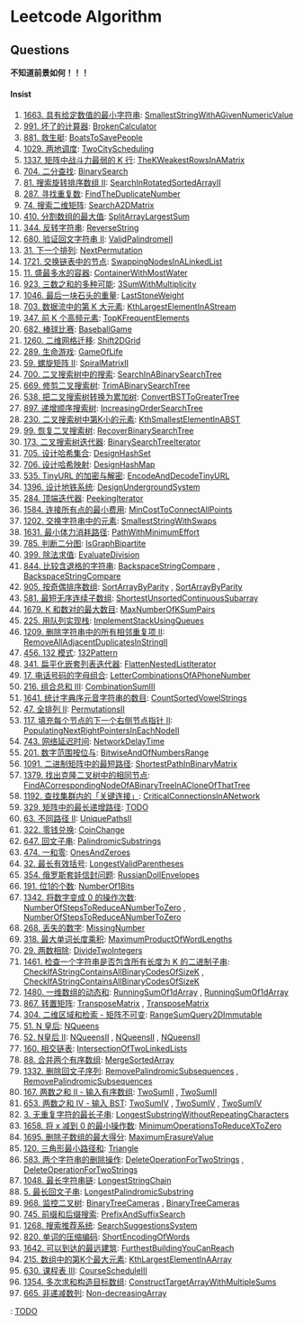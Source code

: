 # Leetcode Algorithm

## Questions

**不知道前景如何！！！**

#### Insist

1. [1663. 具有给定数值的最小字符串](https://leetcode.com/problems/smallest-string-with-a-given-numeric-value/): [SmallestStringWithAGivenNumericValue](./src/main/java/com/inbetter/homework/leetcode/SmallestStringWithAGivenNumericValue.java)
2. [991. 坏了的计算器](https://leetcode.com/problems/broken-calculator/): [BrokenCalculator](./src/main/java/com/inbetter/homework/leetcode/BrokenCalculator.java)
3. [881. 救生艇](https://leetcode.com/problems/boats-to-save-people/): [BoatsToSavePeople](./src/main/java/com/inbetter/homework/leetcode/BoatsToSavePeople.java)
4. [1029. 两地调度](https://leetcode.com/problems/two-city-scheduling/): [TwoCityScheduling](./src/main/java/com/inbetter/homework/leetcode/TwoCityScheduling.java)
5. [1337. 矩阵中战斗力最弱的 K 行](https://leetcode.com/problems/the-k-weakest-rows-in-a-matrix/): [TheKWeakestRowsInAMatrix](./src/main/java/com/inbetter/homework/leetcode/TheKWeakestRowsInAMatrix.java)
6. [704. 二分查找](https://leetcode.com/problems/binary-search/): [BinarySearch](./src/main/java/com/inbetter/homework/leetcode/BinarySearch.java)
7. [81. 搜索旋转排序数组 II](https://leetcode.com/problems/search-in-rotated-sorted-array-ii/): [SearchInRotatedSortedArrayII](./src/main/java/com/inbetter/homework/leetcode/SearchInRotatedSortedArrayII.java)
8. [287. 寻找重复数](https://leetcode.com/problems/find-the-duplicate-number/): [FindTheDuplicateNumber](./src/main/java/com/inbetter/homework/leetcode/FindTheDuplicateNumber.java)
9. [74. 搜索二维矩阵](https://leetcode.com/problems/search-a-2d-matrix/): [SearchA2DMatrix](./src/main/java/com/inbetter/homework/leetcode/SearchA2DMatrix.java)
10. [410. 分割数组的最大值](https://leetcode.com/problems/split-array-largest-sum/): [SplitArrayLargestSum](./src/main/java/com/inbetter/homework/leetcode/SplitArrayLargestSum.java)
11. [344. 反转字符串](https://leetcode.com/problems/reverse-string/): [ReverseString](./src/main/java/com/inbetter/homework/leetcode/ReverseString.java)
12. [680. 验证回文字符串 Ⅱ](https://leetcode.com/problems/valid-palindrome-ii/): [ValidPalindromeII](./src/main/java/com/inbetter/homework/leetcode/ValidPalindromeII.java)
13. [31. 下一个排列](https://leetcode.com/problems/next-permutation/): [NextPermutation](./src/main/java/com/inbetter/homework/leetcode/NextPermutation.java)
14. [1721. 交换链表中的节点](https://leetcode.com/problems/swapping-nodes-in-a-linked-list/): [SwappingNodesInALinkedList](./src/main/java/com/inbetter/homework/leetcode/SwappingNodesInALinkedList.java)
15. [11. 盛最多水的容器](https://leetcode.com/problems/container-with-most-water/): [ContainerWithMostWater](./src/main/java/com/inbetter/homework/leetcode/ContainerWithMostWater.java)
16. [923. 三数之和的多种可能](https://leetcode.com/problems/3sum-with-multiplicity/): [3SumWithMultiplicity](./src/main/java/com/inbetter/homework/leetcode/ThreeSumWithMultiplicity.java)
17. [1046. 最后一块石头的重量](https://leetcode.com/problems/last-stone-weight/): [LastStoneWeight](./src/main/java/com/inbetter/homework/leetcode/LastStoneWeight.java)
18. [703. 数据流中的第 K 大元素](https://leetcode.com/problems/kth-largest-element-in-a-stream/): [KthLargestElementInAStream](./src/main/java/com/inbetter/homework/leetcode/KthLargest.java)
19. [347. 前 K 个高频元素](https://leetcode.com/problems/top-k-frequent-elements/): [TopKFrequentElements](./src/main/java/com/inbetter/homework/leetcode/TopKFrequentElements.java)
20. [682. 棒球比赛](https://leetcode.com/problems/baseball-game/): [BaseballGame](./src/main/java/com/inbetter/homework/leetcode/BaseballGame.java)
21. [1260. 二维网格迁移](https://leetcode.com/problems/shift-2d-grid/): [Shift2DGrid](./src/main/java/com/inbetter/homework/leetcode/Shift2DGrid.java)
22. [289. 生命游戏](https://leetcode.com/problems/game-of-life/): [GameOfLife](./src/main/java/com/inbetter/homework/leetcode/GameOfLife.java)
23. [59. 螺旋矩阵 II](https://leetcode.com/problems/spiral-matrix-ii/): [SpiralMatrixII](./src/main/java/com/inbetter/homework/leetcode/SpiralMatrixII.java)
24. [700. 二叉搜索树中的搜索](https://leetcode.com/problems/search-in-a-binary-search-tree/): [SearchInABinarySearchTree](./src/main/java/com/inbetter/homework/leetcode/SearchInABinarySearchTree.java)
25. [669. 修剪二叉搜索树](https://leetcode.com/problems/trim-a-binary-search-tree/): [TrimABinarySearchTree](./src/main/java/com/inbetter/homework/leetcode/TrimABinarySearchTree.java)
26. [538. 把二叉搜索树转换为累加树](https://leetcode.com/problems/convert-bst-to-greater-tree/): [ConvertBSTToGreaterTree](./src/main/java/com/inbetter/homework/leetcode/ConvertBSTToGreaterTree.java)
27. [897. 递增顺序搜索树](https://leetcode.com/problems/increasing-order-search-tree/): [IncreasingOrderSearchTree](./src/main/java/com/inbetter/homework/leetcode/IncreasingOrderSearchTree.java)
28. [230. 二叉搜索树中第K小的元素](https://leetcode.com/problems/kth-smallest-element-in-a-bst/): [KthSmallestElementInABST](./src/main/java/com/inbetter/homework/leetcode/KthSmallestElementInABST.java)
29. [99. 恢复二叉搜索树](https://leetcode.com/problems/recover-binary-search-tree/): [RecoverBinarySearchTree](./src/main/java/com/inbetter/homework/leetcode/RecoverBinarySearchTree.java)
30. [173. 二叉搜索树迭代器](https://leetcode.com/problems/binary-search-tree-iterator/): [BinarySearchTreeIterator](./src/main/java/com/inbetter/homework/leetcode/BSTIterator.java)
31. [705. 设计哈希集合](https://leetcode.com/problems/design-hashset/): [DesignHashSet](./src/main/java/com/inbetter/homework/leetcode/MyHashSet.java)
32. [706. 设计哈希映射](https://leetcode.com/problems/design-hashmap/): [DesignHashMap](./src/main/java/com/inbetter/homework/leetcode/MyHashMap.java)
33. [535. TinyURL 的加密与解密](https://leetcode.com/problems/encode-and-decode-tinyurl/): [EncodeAndDecodeTinyURL](./src/main/java/com/inbetter/homework/leetcode/EncodeAndDecodeTinyURL.java)
34. [1396. 设计地铁系统](https://leetcode.com/problems/design-underground-system/): [DesignUndergroundSystem](./src/main/java/com/inbetter/homework/leetcode/UndergroundSystem.java)
35. [284. 顶端迭代器](https://leetcode.com/problems/peeking-iterator/): [PeekingIterator](./src/main/java/com/inbetter/homework/leetcode/PeekingIterator.java)
36. [1584. 连接所有点的最小费用](https://leetcode.com/problems/min-cost-to-connect-all-points/): [MinCostToConnectAllPoints](./src/main/java/com/inbetter/homework/leetcode/MinCostToConnectAllPoints.java)
37. [1202. 交换字符串中的元素](https://leetcode.com/problems/smallest-string-with-swaps/): [SmallestStringWithSwaps](./src/main/java/com/inbetter/homework/leetcode/SmallestStringWithSwaps.java)
38. [1631. 最小体力消耗路径](https://leetcode.com/problems/path-with-minimum-effort/): [PathWithMinimumEffort](./src/main/java/com/inbetter/homework/leetcode/PathWithMinimumEffort.java)
39. [785. 判断二分图](https://leetcode.com/problems/is-graph-bipartite/): [IsGraphBipartite](./src/main/java/com/inbetter/homework/leetcode/IsGraphBipartite.java)
40. [399. 除法求值](https://leetcode.com/problems/evaluate-division/): [EvaluateDivision](./src/main/java/com/inbetter/homework/leetcode/EvaluateDivision.java)
41. [844. 比较含退格的字符串](https://leetcode.com/problems/backspace-string-compare/): [BackspaceStringCompare](./src/main/java/com/inbetter/homework/leetcode/BackspaceStringCompare.java) , [BackspaceStringCompare](./src/main/java/com/inbetter/homework/leetcode/BackspaceStringCompare2.java)
42. [905. 按奇偶排序数组](https://leetcode.com/problems/sort-array-by-parity/): [SortArrayByParity](./src/main/java/com/inbetter/homework/leetcode/SortArrayByParity.java) , [SortArrayByParity](./src/main/java/com/inbetter/homework/leetcode/SortArrayByParity2.java)
43. [581. 最短无序连续子数组](https://leetcode.com/problems/shortest-unsorted-continuous-subarray/): [ShortestUnsortedContinuousSubarray](./src/main/java/com/inbetter/homework/leetcode/ShortestUnsortedContinuousSubarray.java)
44. [1679. K 和数对的最大数目](https://leetcode.com/problems/max-number-of-k-sum-pairs/): [MaxNumberOfKSumPairs](./src/main/java/com/inbetter/homework/leetcode/MaxNumberOfKSumPairs.java)
45. [225. 用队列实现栈](https://leetcode.com/problems/implement-stack-using-queues/): [ImplementStackUsingQueues](./src/main/java/com/inbetter/homework/leetcode/MyStack.java)
46. [1209. 删除字符串中的所有相邻重复项 II](https://leetcode.com/problems/remove-all-adjacent-duplicates-in-string-ii/): [RemoveAllAdjacentDuplicatesInStringII](./src/main/java/com/inbetter/homework/leetcode/RemoveAllAdjacentDuplicatesInStringII.java)
47. [456. 132 模式](https://leetcode.com/problems/132-pattern/): [132Pattern](./src/main/java/com/inbetter/homework/leetcode/OneThreeTwoPattern.java)
48. [341. 扁平化嵌套列表迭代器](https://leetcode.com/problems/flatten-nested-list-iterator/): [FlattenNestedListIterator](./src/main/java/com/inbetter/homework/leetcode/NestedIterator.java)
49. [17. 电话号码的字母组合](https://leetcode.com/problems/letter-combinations-of-a-phone-number/): [LetterCombinationsOfAPhoneNumber](./src/main/java/com/inbetter/homework/leetcode/LetterCombinationsOfAPhoneNumber.java)
50. [216. 组合总和 III](https://leetcode.com/problems/combination-sum-iii/): [CombinationSumIII](./src/main/java/com/inbetter/homework/leetcode/CombinationSumIII.java)
51. [1641. 统计字典序元音字符串的数目](https://leetcode.com/problems/count-sorted-vowel-strings/): [CountSortedVowelStrings](./src/main/java/com/inbetter/homework/leetcode/CountSortedVowelStrings.java)
52. [47. 全排列 II](https://leetcode.com/problems/permutations-ii/): [PermutationsII](./src/main/java/com/inbetter/homework/leetcode/PermutationsII.java)
53. [117. 填充每个节点的下一个右侧节点指针 II](https://leetcode.com/problems/populating-next-right-pointers-in-each-node-ii/): [PopulatingNextRightPointersInEachNodeII](./src/main/java/com/inbetter/homework/leetcode/PopulatingNextRightPointersInEachNodeII.java)
54. [743. 网络延迟时间](https://leetcode.com/problems/network-delay-time/): [NetworkDelayTime](./src/main/java/com/inbetter/homework/leetcode/NetworkDelayTime.java)
55. [201. 数字范围按位与](https://leetcode.com/problems/bitwise-and-of-numbers-range/): [BitwiseAndOfNumbersRange](./src/main/java/com/inbetter/homework/leetcode/BitwiseAndOfNumbersRange.java)
56. [1091. 二进制矩阵中的最短路径](https://leetcode.com/problems/shortest-path-in-binary-matrix/): [ShortestPathInBinaryMatrix](./src/main/java/com/inbetter/homework/leetcode/ShortestPathInBinaryMatrix.java)
57. [1379. 找出克隆二叉树中的相同节点](https://leetcode.com/problems/find-a-corresponding-node-of-a-binary-tree-in-a-clone-of-that-tree/): [FindACorrespondingNodeOfABinaryTreeInACloneOfThatTree](./src/main/java/com/inbetter/homework/leetcode/FindACorrespondingNodeOfABinaryTreeInACloneOfThatTree.java)
58. [1192. 查找集群内的「关键连接」](https://leetcode.com/problems/critical-connections-in-a-network/): [CriticalConnectionsInANetwork](./src/main/java/com/inbetter/homework/leetcode/CriticalConnectionsInANetwork.java)
59. [329. 矩阵中的最长递增路径](https://leetcode.com/problems/longest-increasing-path-in-a-matrix/): [TODO](./src/main/java/com/inbetter/homework/leetcode/LongestIncreasingPathInAMatrix.java)
60. [63. 不同路径 II](https://leetcode.com/problems/unique-paths-ii/): [UniquePathsII](./src/main/java/com/inbetter/homework/leetcode/UniquePathsII.java)
61. [322. 零钱兑换](https://leetcode.com/problems/coin-change/): [CoinChange](./src/main/java/com/inbetter/homework/leetcode/CoinChange.java)
62. [647. 回文子串](https://leetcode.com/problems/palindromic-substrings/): [PalindromicSubstrings](./src/main/java/com/inbetter/homework/leetcode/PalindromicSubstrings.java)
63. [474. 一和零](https://leetcode.com/problems/ones-and-zeroes/): [OnesAndZeroes](./src/main/java/com/inbetter/homework/leetcode/OnesAndZeroes.java)
64. [32. 最长有效括号](https://leetcode.com/problems/longest-valid-parentheses/): [LongestValidParentheses](./src/main/java/com/inbetter/homework/leetcode/LongestValidParentheses.java)
65. [354. 俄罗斯套娃信封问题](https://leetcode.com/problems/russian-doll-envelopes/): [RussianDollEnvelopes](./src/main/java/com/inbetter/homework/leetcode/RussianDollEnvelopes.java)
66. [191. 位1的个数](https://leetcode.com/problems/number-of-1-bits/): [NumberOf1Bits](./src/main/java/com/inbetter/homework/leetcode/NumberOf1Bits.java)
67. [1342. 将数字变成 0 的操作次数](https://leetcode.com/problems/number-of-steps-to-reduce-a-number-to-zero/): [NumberOfStepsToReduceANumberToZero](./src/main/java/com/inbetter/homework/leetcode/NumberOfStepsToReduceANumberToZero.java) , [NumberOfStepsToReduceANumberToZero](./src/main/java/com/inbetter/homework/leetcode/NumberOfStepsToReduceANumberToZero2.java)
68. [268. 丢失的数字](https://leetcode.com/problems/missing-number/): [MissingNumber](./src/main/java/com/inbetter/homework/leetcode/MissingNumber.java)
69. [318. 最大单词长度乘积](https://leetcode.com/problems/maximum-product-of-word-lengths/): [MaximumProductOfWordLengths](./src/main/java/com/inbetter/homework/leetcode/MaximumProductOfWordLengths.java)
70. [29. 两数相除](https://leetcode.com/problems/divide-two-integers/): [DivideTwoIntegers](./src/main/java/com/inbetter/homework/leetcode/DivideTwoIntegers.java)
71. [1461. 检查一个字符串是否包含所有长度为 K 的二进制子串](https://leetcode.com/problems/check-if-a-string-contains-all-binary-codes-of-size-k/): [CheckIfAStringContainsAllBinaryCodesOfSizeK](./src/main/java/com/inbetter/homework/leetcode/CheckIfAStringContainsAllBinaryCodesOfSizeK.java) , [CheckIfAStringContainsAllBinaryCodesOfSizeK](./src/main/java/com/inbetter/homework/leetcode/CheckIfAStringContainsAllBinaryCodesOfSizeK2.java)
72. [1480. 一维数组的动态和](https://leetcode.com/problems/running-sum-of-1d-array/): [RunningSumOf1dArray](./src/main/java/com/inbetter/homework/leetcode/RunningSumOf1dArray.java) , [RunningSumOf1dArray](./src/main/java/com/inbetter/homework/leetcode/RunningSumOf1dArray2.java)
73. [867. 转置矩阵](https://leetcode.com/problems/transpose-matrix/): [TransposeMatrix](./src/main/java/com/inbetter/homework/leetcode/TransposeMatrix.java) , [TransposeMatrix](./src/main/java/com/inbetter/homework/leetcode/TransposeMatrix2.java)
74. [304. 二维区域和检索 - 矩阵不可变](https://leetcode.com/problems/range-sum-query-2d-immutable/): [RangeSumQuery2DImmutable](./src/main/java/com/inbetter/homework/leetcode/NumMatrix.java)
75. [51. N 皇后](https://leetcode.com/problems/n-queens/): [NQueens](./src/main/java/com/inbetter/homework/leetcode/NQueens.java)
76. [52. N皇后 II](https://leetcode.com/problems/n-queens-ii/): [NQueensII](./src/main/java/com/inbetter/homework/leetcode/NQueensII.java) , [NQueensII](./src/main/java/com/inbetter/homework/leetcode/NQueensII2.java) , [NQueensII](./src/main/java/com/inbetter/homework/leetcode/NQueensII3.java)
77. [160. 相交链表](https://leetcode.com/problems/intersection-of-two-linked-lists/): [IntersectionOfTwoLinkedLists](./src/main/java/com/inbetter/homework/leetcode/IntersectionOfTwoLinkedLists.java)
78. [88. 合并两个有序数组](https://leetcode.cn/problems/merge-sorted-array/): [MergeSortedArray](./src/main/java/com/inbetter/homework/leetcode/MergeSortedArray.java)
79. [1332. 删除回文子序列](https://leetcode.cn/problems/remove-palindromic-subsequences/): [RemovePalindromicSubsequences](./src/main/java/com/inbetter/homework/leetcode/RemovePalindromicSubsequences.java) , [RemovePalindromicSubsequences](./src/main/java/com/inbetter/homework/leetcode/RemovePalindromicSubsequences2.java)
80. [167. 两数之和 II - 输入有序数组](https://leetcode.cn/problems/two-sum-ii-input-array-is-sorted/): [TwoSumII](./src/main/java/com/inbetter/homework/leetcode/TwoSumII.java) , [TwoSumII](./src/main/java/com/inbetter/homework/leetcode/TwoSumII2.java)
81. [653. 两数之和 IV - 输入 BST](https://leetcode.cn/problems/two-sum-iv-input-is-a-bst/): [TwoSumIV](./src/main/java/com/inbetter/homework/leetcode/TwoSumIV.java) , [TwoSumIV](./src/main/java/com/inbetter/homework/leetcode/TwoSumIV2.java) , [TwoSumIV](./src/main/java/com/inbetter/homework/leetcode/TwoSumIV3.java)
82. [3. 无重复字符的最长子串](https://leetcode.cn/problems/longest-substring-without-repeating-characters/): [LongestSubstringWithoutRepeatingCharacters](./src/main/java/com/inbetter/homework/leetcode/LongestSubstringWithoutRepeatingCharacters.java)
83. [1658. 将 x 减到 0 的最小操作数](https://leetcode.cn/problems/minimum-operations-to-reduce-x-to-zero/): [MinimumOperationsToReduceXToZero](./src/main/java/com/inbetter/homework/leetcode/MinimumOperationsToReduceXToZero.java)
84. [1695. 删除子数组的最大得分](https://leetcode.cn/problems/maximum-erasure-value/): [MaximumErasureValue](./src/main/java/com/inbetter/homework/leetcode/MaximumErasureValue.java)
85. [120. 三角形最小路径和](https://leetcode.cn/problems/triangle/): [Triangle](./src/main/java/com/inbetter/homework/leetcode/Triangle.java)
86. [583. 两个字符串的删除操作](https://leetcode.cn/problems/delete-operation-for-two-strings/): [DeleteOperationForTwoStrings](./src/main/java/com/inbetter/homework/leetcode/DeleteOperationForTwoStrings.java) , [DeleteOperationForTwoStrings](./src/main/java/com/inbetter/homework/leetcode/DeleteOperationForTwoStrings2.java)
87. [1048. 最长字符串链](https://leetcode.cn/problems/longest-string-chain/): [LongestStringChain](./src/main/java/com/inbetter/homework/leetcode/LongestStringChain.java)
88. [5. 最长回文子串](https://leetcode.cn/problems/longest-palindromic-substring/): [LongestPalindromicSubstring](./src/main/java/com/inbetter/homework/leetcode/LongestPalindromicSubstring.java)
89. [968. 监控二叉树](https://leetcode.cn/problems/binary-tree-cameras/): [BinaryTreeCameras](./src/main/java/com/inbetter/homework/leetcode/BinaryTreeCameras.java) , [BinaryTreeCameras](./src/main/java/com/inbetter/homework/leetcode/BinaryTreeCameras2.java)
90. [745. 前缀和后缀搜索](https://leetcode.cn/problems/prefix-and-suffix-search/): [PrefixAndSuffixSearch](./src/main/java/com/inbetter/homework/leetcode/WordFilter.java)
91. [1268. 搜索推荐系统](https://leetcode.cn/problems/search-suggestions-system/): [SearchSuggestionsSystem](./src/main/java/com/inbetter/homework/leetcode/SearchSuggestionsSystem.java)
92. [820. 单词的压缩编码](https://leetcode.cn/problems/short-encoding-of-words/): [ShortEncodingOfWords](./src/main/java/com/inbetter/homework/leetcode/ShortEncodingOfWords.java)
93. [1642. 可以到达的最远建筑](https://leetcode.cn/problems/furthest-building-you-can-reach/): [FurthestBuildingYouCanReach](./src/main/java/com/inbetter/homework/leetcode/FurthestBuildingYouCanReach.java)
94. [215. 数组中的第K个最大元素](https://leetcode.cn/problems/kth-largest-element-in-an-array/): [KthLargestElementInAArray](./src/main/java/com/inbetter/homework/leetcode/KthLargestElementInAArray.java)
95. [630. 课程表 III](https://leetcode.cn/problems/course-schedule-iii/): [CourseScheduleIII](./src/main/java/com/inbetter/homework/leetcode/CourseScheduleIII.java)
96. [1354. 多次求和构造目标数组](https://leetcode.cn/problems/construct-target-array-with-multiple-sums/): [ConstructTargetArrayWithMultipleSums](./src/main/java/com/inbetter/homework/leetcode/ConstructTargetArrayWithMultipleSums.java)
97. [665. 非递减数列](https://leetcode.cn/problems/non-decreasing-array/): [Non-decreasingArray](./src/main/java/com/inbetter/homework/leetcode/NonDecreasingArray.java)


: [TODO](./src/main/java/com/inbetter/homework/leetcode/TODO.java)